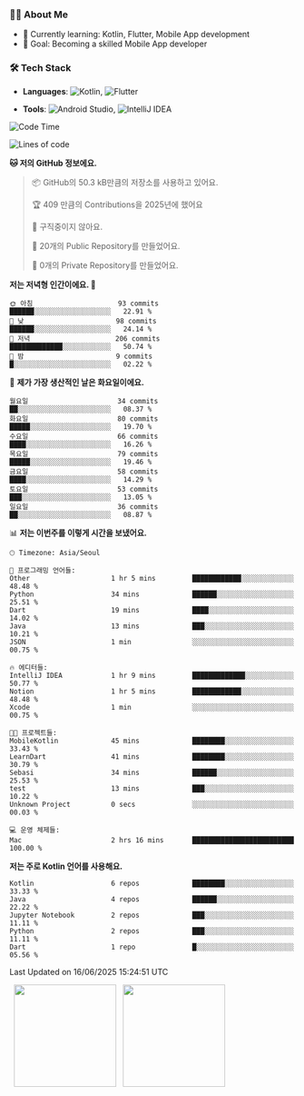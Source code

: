 ### 👨‍💻 About Me
- 🌱 Currently learning: Kotlin, Flutter, Mobile App development
- 🎯 Goal: Becoming a skilled Mobile App developer

### 🛠 Tech Stack
- **Languages**: ![Kotlin](https://img.shields.io/badge/Kotlin-0095D5?style=flat-square&logo=kotlin&logoColor=white), 
![Flutter](https://img.shields.io/badge/Flutter-02569B?style=flat-square&logo=flutter&logoColor=white)

- **Tools**:
![Android Studio](https://img.shields.io/badge/Android%20Studio-3DDC84?style=flat-square&logo=android-studio&logoColor=white), 
![IntelliJ IDEA](https://img.shields.io/badge/IntelliJ%20IDEA-000000?style=flat-square&logo=intellij-idea&logoColor=white)

<!--START_SECTION:waka-->
![Code Time](http://img.shields.io/badge/Code%20Time-171%20hrs%209%20mins-blue)

![Lines of code](https://img.shields.io/badge/%EC%A0%80%EB%8A%94%20%EC%97%AC%ED%83%9C%EA%B9%8C%EC%A7%80%20-278.6%20thousand%20%EC%A4%84%EC%9D%98%20%EC%BD%94%EB%93%9C%EB%A5%BC%20%EC%9E%91%EC%84%B1%ED%96%88%EC%96%B4%EC%9A%94.-blue)

**🐱 저의 GitHub 정보에요.** 

> 📦 GitHub의 50.3 kB만큼의 저장소를 사용하고 있어요. 
 > 
> 🏆 409 만큼의 Contributions을 2025년에 했어요
 > 
> 🚫 구직중이지 않아요.
 > 
> 📜 20개의 Public Repository를 만들었어요. 
 > 
> 🔑 0개의 Private Repository를 만들었어요. 
 > 
**저는 저녁형 인간이에요. 🦉** 

```text
🌞 아침                     93 commits          ██████░░░░░░░░░░░░░░░░░░░   22.91 % 
🌆 낮　                     98 commits          ██████░░░░░░░░░░░░░░░░░░░   24.14 % 
🌃 저녁                     206 commits         █████████████░░░░░░░░░░░░   50.74 % 
🌙 밤　                     9 commits           █░░░░░░░░░░░░░░░░░░░░░░░░   02.22 % 
```
📅 **제가 가장 생산적인 날은 화요일이에요.** 

```text
월요일                      34 commits          ██░░░░░░░░░░░░░░░░░░░░░░░   08.37 % 
화요일                      80 commits          █████░░░░░░░░░░░░░░░░░░░░   19.70 % 
수요일                      66 commits          ████░░░░░░░░░░░░░░░░░░░░░   16.26 % 
목요일                      79 commits          █████░░░░░░░░░░░░░░░░░░░░   19.46 % 
금요일                      58 commits          ████░░░░░░░░░░░░░░░░░░░░░   14.29 % 
토요일                      53 commits          ███░░░░░░░░░░░░░░░░░░░░░░   13.05 % 
일요일                      36 commits          ██░░░░░░░░░░░░░░░░░░░░░░░   08.87 % 
```


📊 **저는 이번주를 이렇게 시간을 보냈어요.** 

```text
🕑︎ Timezone: Asia/Seoul

💬 프로그래밍 언어들: 
Other                    1 hr 5 mins         ████████████░░░░░░░░░░░░░   48.48 % 
Python                   34 mins             ██████░░░░░░░░░░░░░░░░░░░   25.51 % 
Dart                     19 mins             ████░░░░░░░░░░░░░░░░░░░░░   14.02 % 
Java                     13 mins             ███░░░░░░░░░░░░░░░░░░░░░░   10.21 % 
JSON                     1 min               ░░░░░░░░░░░░░░░░░░░░░░░░░   00.75 % 

🔥 에디터들: 
IntelliJ IDEA            1 hr 9 mins         █████████████░░░░░░░░░░░░   50.77 % 
Notion                   1 hr 5 mins         ████████████░░░░░░░░░░░░░   48.48 % 
Xcode                    1 min               ░░░░░░░░░░░░░░░░░░░░░░░░░   00.75 % 

🐱‍💻 프로젝트들: 
MobileKotlin             45 mins             ████████░░░░░░░░░░░░░░░░░   33.43 % 
LearnDart                41 mins             ████████░░░░░░░░░░░░░░░░░   30.79 % 
Sebasi                   34 mins             ██████░░░░░░░░░░░░░░░░░░░   25.53 % 
test                     13 mins             ███░░░░░░░░░░░░░░░░░░░░░░   10.22 % 
Unknown Project          0 secs              ░░░░░░░░░░░░░░░░░░░░░░░░░   00.03 % 

💻 운영 체제들: 
Mac                      2 hrs 16 mins       █████████████████████████   100.00 % 
```

**저는 주로 Kotlin 언어를 사용해요.** 

```text
Kotlin                   6 repos             ████████░░░░░░░░░░░░░░░░░   33.33 % 
Java                     4 repos             ██████░░░░░░░░░░░░░░░░░░░   22.22 % 
Jupyter Notebook         2 repos             ███░░░░░░░░░░░░░░░░░░░░░░   11.11 % 
Python                   2 repos             ███░░░░░░░░░░░░░░░░░░░░░░   11.11 % 
Dart                     1 repo              █░░░░░░░░░░░░░░░░░░░░░░░░   05.56 % 
```




 Last Updated on 16/06/2025 15:24:51 UTC
<!--END_SECTION:waka-->

<p>
  <img height="180em" src="https://github-readme-stats.vercel.app/api?username=JongHyun070105&show_icons=true&include_all_commits=true&bg_color=0d1117&title_color=ffffff&text_color=c9d1d9&icon_color=79ff97">
  <img height="180em" src="https://github-readme-stats.vercel.app/api/top-langs/?username=JongHyun070105&layout=compact&langs_count=4&bg_color=0d1117&title_color=ffffff&text_color=c9d1d9&hide=php,jupyter%20notebook&hide_repo=EcoStep,mimir,git-session">
</p>
